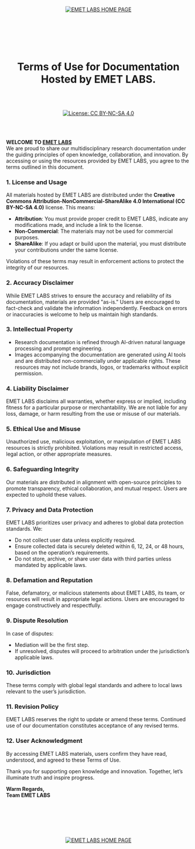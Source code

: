 <br>
<br>
<br>
<br>


<p align="center">
    <a href="https://github.com/emetlabshq">
        <img src="https://img.shields.io/badge/CLICK%20HERE%20TO%20VISIT%20THE%20EMET%20LABS%20HOME%20PAGE-28a745?style=for-the-badge&labelColor=000000&logo=github&logoColor=white" alt="EMET LABS HOME PAGE" style="margin: 10px;">
    </a>
</p>


<br>
<br>
<br>
<br>

 
<h1 align="center">Terms of Use for Documentation Hosted by EMET LABS.</h1>

<br>
<br>

<p align="center">
  <a href="https://creativecommons.org/licenses/by-nc-sa/4.0/deed.en">
    <img src="https://img.shields.io/badge/license-Creative%20Commons%20BY--NC--SA%204.0-blue.svg" alt="License: CC BY-NC-SA 4.0" />
  </a>
</p>

<br>
<br>

**WELCOME TO [EMET LABS](https://github.com/emetlabshq)**  
We are proud to share our multidisciplinary research documentation under the guiding principles of open knowledge, collaboration, and innovation. By accessing or using the resources provided by EMET LABS, you agree to the terms outlined in this document.  

 

### **1. License and Usage**  
All materials hosted by EMET LABS are distributed under the **Creative Commons Attribution-NonCommercial-ShareAlike 4.0 International (CC BY-NC-SA 4.0)** license. This means:  
- **Attribution**: You must provide proper credit to EMET LABS, indicate any modifications made, and include a link to the license.  
- **Non-Commercial**: The materials may not be used for commercial purposes.  
- **ShareAlike**: If you adapt or build upon the material, you must distribute your contributions under the same license.  

Violations of these terms may result in enforcement actions to protect the integrity of our resources.  

 

### **2. Accuracy Disclaimer**  
While EMET LABS strives to ensure the accuracy and reliability of its documentation, materials are provided "as-is." Users are encouraged to fact-check and validate the information independently. Feedback on errors or inaccuracies is welcome to help us maintain high standards.  

 

### **3. Intellectual Property**  
- Research documentation is refined through AI-driven natural language processing and prompt engineering.  
- Images accompanying the documentation are generated using AI tools and are distributed non-commercially under applicable rights. These resources may not include brands, logos, or trademarks without explicit permission.  

 

### **4. Liability Disclaimer**  
EMET LABS disclaims all warranties, whether express or implied, including fitness for a particular purpose or merchantability. We are not liable for any loss, damage, or harm resulting from the use or misuse of our materials.  

 

### **5. Ethical Use and Misuse**  
Unauthorized use, malicious exploitation, or manipulation of EMET LABS resources is strictly prohibited. Violations may result in restricted access, legal action, or other appropriate measures.  

 

### **6. Safeguarding Integrity**  
Our materials are distributed in alignment with open-source principles to promote transparency, ethical collaboration, and mutual respect. Users are expected to uphold these values.  

 

### **7. Privacy and Data Protection**  
EMET LABS prioritizes user privacy and adheres to global data protection standards. We:  
- Do not collect user data unless explicitly required.  
- Ensure collected data is securely deleted within 6, 12, 24, or 48 hours, based on the operation’s requirements.  
- Do not store, archive, or share user data with third parties unless mandated by applicable laws.  

 

### **8. Defamation and Reputation**  
False, defamatory, or malicious statements about EMET LABS, its team, or resources will result in appropriate legal actions. Users are encouraged to engage constructively and respectfully.  

 

### **9. Dispute Resolution**  
In case of disputes:  
- Mediation will be the first step.  
- If unresolved, disputes will proceed to arbitration under the jurisdiction’s applicable laws.  

 

### **10. Jurisdiction**  
These terms comply with global legal standards and adhere to local laws relevant to the user’s jurisdiction.  

 

### **11. Revision Policy**  
EMET LABS reserves the right to update or amend these terms. Continued use of our documentation constitutes acceptance of any revised terms.  

 

### **12. User Acknowledgment**  
By accessing EMET LABS materials, users confirm they have read, understood, and agreed to these Terms of Use.  

 

Thank you for supporting open knowledge and innovation. Together, let’s illuminate truth and inspire progress.  

**Warm Regards,**  
**Team EMET LABS**  



<br>
<br>
<br>
<br>


<p align="center">
    <a href="https://github.com/emetlabshq">
        <img src="https://img.shields.io/badge/CLICK%20HERE%20TO%20VISIT%20THE%20EMET%20LABS%20HOME%20PAGE-28a745?style=for-the-badge&labelColor=000000&logo=github&logoColor=white" alt="EMET LABS HOME PAGE" style="margin: 10px;">
    </a>
</p>


<br>
<br>
<br>
<br>

 